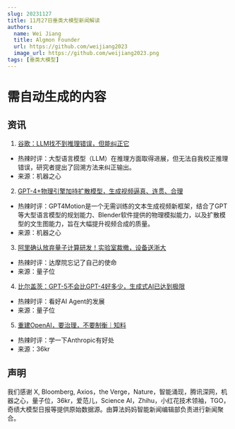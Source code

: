 ```yaml
---
slug: 20231127
title: 11月27日垂类大模型新闻解读
authors:
  name: Wei Jiang
  title: Algmon Founder
  url: https://github.com/weijiang2023
  image_url: https://github.com/weijiang2023.png
tags: [垂类大模型]
---
```


# 需自动生成的内容
## 资讯

1. [谷歌：LLM找不到推理错误，但能纠正它](https://mp.weixin.qq.com/s/rQqRFNvaji9hJeQ6WeChGg)
* 热辣时评：大型语言模型（LLM）在推理方面取得进展，但无法自我校正推理错误，研究者提出了回溯方法来纠正输出。
* 来源：机器之心

2. [GPT-4+物理引擎加持扩散模型，生成视频逼真、连贯、合理](https://mp.weixin.qq.com/s/bupEHVZetu0IUiJmmQjr6g)
* 热辣时评：GPT4Motion是一个无需训练的文本生成视频新框架，结合了GPT等大型语言模型的规划能力、Blender软件提供的物理模拟能力，以及扩散模型的文生图能力，旨在大幅提升视频合成的质量。
* 来源：机器之心

3. [阿里确认放弃量子计算研发！实验室裁撤，设备送浙大](https://mp.weixin.qq.com/s/kezM4YmitE8opNTiT2OoNA)
* 热辣时评：达摩院忘记了自己的使命
* 来源：量子位

4. [比尔盖茨：GPT-5不会比GPT-4好多少，生成式AI已达到极限](https://mp.weixin.qq.com/s/H8TQChikTPVfpIPgAZsFVw)
* 热辣时评：看好AI Agent的发展
* 来源：量子位

5. [重建OpenAI，要治理，不要制衡｜知料](https://mp.weixin.qq.com/s/dXCwHVPw0rcRpmm-noOkww)
* 热辣时评：学一下Anthropic有好处
* 来源：36kr

## 声明

我们感谢 X, Bloomberg, Axios，the Verge，Nature，智能涌现，腾讯深网，机器之心，量子位，36kr，爱范儿，Science AI，Zhihu，小红花技术领袖，TGO，奇绩大模型日报等提供原始数据源。由算法妈妈智能新闻编辑部负责进行新闻聚合。